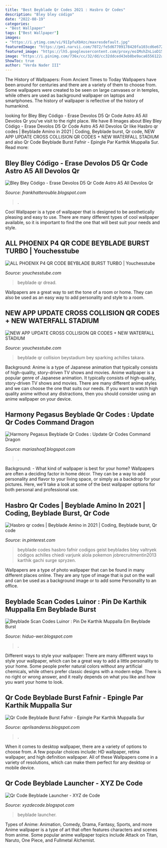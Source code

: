 ```yaml
---
title: "Best Beyblade Qr Codes 2021 : Hasbro Qr Codes"
description: "Bley bley código"
date: "2022-08-19"
categories:
- "Best Wallpaper"
tags: ["Best Wallpaper"]
images:
- "https://i.ytimg.com/vi/91IpfuXbHzc/maxresdefault.jpg"
featuredImage: "https://pm1.narvii.com/7072/fe5d67709178420fa103cd6e672d7fb84e08160fr1-1150-2048v2_hq.jpg"
featured_image: "https://lh5.googleusercontent.com/proxy/eo1MshZnLioD15HT-UcDKXvU35HGv_Jphj-2QeDKOeZTug9z_HFzbM8nlTsMHqX_9X3AqMO2mmt5rGsh7Wa-EVElNpu06rxE2Bhya3qJkxNP1xLyv0qX4BH1WuBuINSaaBpFAAhVUHaUYxc2JLGLuJbcoNZKzWGiM8OSrnz-LCyLpSIB3_dnP1iatAChxqZVM4Fjijka976lxcKrnyPz0GxfZ60cfUE7ev_M3OKYCgU=w1200-h630-p-k-no-nu"
image: "https://i.pinimg.com/736x/cc/32/dd/cc32ddced43eb8be9aca6556122ad5ca.jpg"
ShowToc: true
author: "Verda Nader III"
---
```



The History of Wallpapers: From Ancient Times to Today
Wallpapers have been around for centuries and there are a variety of them to choose from. Some wallpapers were created to be seen on large canvases or in temples, while others are used as background wallpaper on laptops and smartphones. The history of wallpaper is reflective of the history of humankind.

	

		
looking for Bley Bley Código - Erase Devolos D5 Qr Code Astro A5 All Devolos Qr you've visit to the right place. We have 8 Images about Bley Bley Código - Erase Devolos D5 Qr Code Astro A5 All Devolos Qr like Hasbro qr codes | Beyblade Amino in 2021 | Coding, Beyblade burst, Qr code, NEW APP UPDATE CROSS COLLISION QR CODES + NEW WATERFALL STADIUM and also Qr Code Beyblade Burst Fafnir - Epingle Par Karthik Muppalla Sur. Read more:
		
    
## Bley Bley Código - Erase Devolos D5 Qr Code Astro A5 All Devolos Qr

<img loading=lazy src="https://pm1.narvii.com/7072/fe5d67709178420fa103cd6e672d7fb84e08160fr1-1150-2048v2_hq.jpg" onerror="this.onerror=null;this.src='https://tse4.mm.bing.net/th?id=OIP.KUzNdGOd2YRL-VakW9jHAwHaNM&amp;pid=15.1';" alt="Bley Bley Código - Erase Devolos D5 Qr Code Astro A5 All Devolos Qr">

_Source: frankhatterouble.blogspot.com_

>. 

	

Cool Wallpaper is a type of wallpaper that is designed to be aesthetically pleasing and easy to use. There are many different types of cool wallpaper available, so it is important to find the one that will best suit your needs and style.

    
## ALL PHOENIX P4 QR CODE BEYBLADE BURST TURBO | Youchesstube

<img loading=lazy src="https://i.ytimg.com/vi/91IpfuXbHzc/maxresdefault.jpg" onerror="this.onerror=null;this.src='https://tse2.mm.bing.net/th?id=OIP.2iFTbeErsu6Ti96FRjdoJgHaEK&amp;pid=15.1';" alt="ALL PHOENIX P4 QR CODE BEYBLADE BURST TURBO | Youchesstube">

_Source: youchesstube.com_

>beyblade qr dread. 

	

Wallpapers are a great way to set the tone of a room or home. They can also be used as an easy way to add personality and style to a room.

    
## NEW APP UPDATE CROSS COLLISION QR CODES + NEW WATERFALL STADIUM

<img loading=lazy src="https://i.ytimg.com/vi/2EM4D2-_TTA/maxresdefault.jpg" onerror="this.onerror=null;this.src='https://tse1.mm.bing.net/th?id=OIP.vb65hOp65_jptLhNGzY1-QHaEK&amp;pid=15.1';" alt="NEW APP UPDATE CROSS COLLISION QR CODES + NEW WATERFALL STADIUM">

_Source: youchesstube.com_

>beyblade qr collision beystadium bey sparking achilles takara. 

	

Background: Anime is a type of Japanese animation that typically consists of high-quality, story-driven TV shows and movies.
Anime wallpaper is a popular genre of Japanese animation. It typically consists of high-quality, story-driven TV shows and movies. There are many different anime styles and we can choose the one that suits our needs. If you want to watch high quality anime without any distractions, then you should consider using an anime wallpaper on your device.

    
## Harmony Pegasus Beyblade Qr Codes : Update Qr Codes Command Dragon

<img loading=lazy src="https://lh5.googleusercontent.com/proxy/eo1MshZnLioD15HT-UcDKXvU35HGv_Jphj-2QeDKOeZTug9z_HFzbM8nlTsMHqX_9X3AqMO2mmt5rGsh7Wa-EVElNpu06rxE2Bhya3qJkxNP1xLyv0qX4BH1WuBuINSaaBpFAAhVUHaUYxc2JLGLuJbcoNZKzWGiM8OSrnz-LCyLpSIB3_dnP1iatAChxqZVM4Fjijka976lxcKrnyPz0GxfZ60cfUE7ev_M3OKYCgU=w1200-h630-p-k-no-nu" onerror="this.onerror=null;this.src='https://tse3.mm.bing.net/th?id=OIP.cwzTKUxBsGScQ7odmalk_AHaD4&amp;pid=15.1';" alt="Harmony Pegasus Beyblade Qr Codes : Update Qr Codes Command Dragon">

_Source: mariashoaf.blogspot.com_

>. 

	

Background: - What kind of wallpaper is best for your home?
Wallpapers are often a deciding factor in home décor. They can be a way to add personality and flavor to your living space, or simply as a backdrop for your pictures. Here, we'll take a look at some of the best wallpaper options for both personal and professional use.

    
## Hasbro Qr Codes | Beyblade Amino In 2021 | Coding, Beyblade Burst, Qr Code

<img loading=lazy src="https://i.pinimg.com/736x/cc/32/dd/cc32ddced43eb8be9aca6556122ad5ca.jpg" onerror="this.onerror=null;this.src='https://tse3.mm.bing.net/th?id=OIP.wgZU6g5PYqg4QxEQCnnNHQHaJ3&amp;pid=15.1';" alt="Hasbro qr codes | Beyblade Amino in 2021 | Coding, Beyblade burst, Qr code">

_Source: in.pinterest.com_

>beyblade codes hasbro fafnir codigos geist beyblades bley valtryek códigos achilles chiedi varjunk alola pokemon jobrecruitmentin2013 karthik gachi surge spryzen. 

	



Wallpapers are a type of photo wallpaper that can be found in many different places online. They are any type of image that is put on the wall and can be used as a background image or to add some Personality to an office.

    
## Beyblade Scan Codes Luinor : Pin De Karthik Muppalla Em Beyblade Burst

<img loading=lazy src="http://pm1.narvii.com/6474/cd28064611cdfb85348263dc48850850f4aaa120_hq.jpg" onerror="this.onerror=null;this.src='https://tse2.mm.bing.net/th?id=OIP.h-eQzp2Iy4iJsO2_NNbBCQHaJ4&amp;pid=15.1';" alt="Beyblade Scan Codes Luinor : Pin De Karthik Muppalla Em Beyblade Burst">

_Source: hiduo-wer.blogspot.com_

>. 

	

Different ways to style your wallpaper:
There are many different ways to style your wallpaper, which can be a great way to add a little personality to your home. Some people prefer natural colors without any artificial chemicals, while others prefer classic designs with a modern edge. There is no right or wrong answer, and it really depends on what you like and how you want your home to look.

    
## Qr Code Beyblade Burst Fafnir - Epingle Par Karthik Muppalla Sur

<img loading=lazy src="https://lh3.googleusercontent.com/proxy/U5fbZCuXnK30MOZ3cQWJ9IBzRYOEb1jMylUegJQ8N_nEmRW-0yXNsekE3kiHGaqEfPOKi2wLgP4blcy1HgecC3Qp_p37ZV2mLJ0rJOulzBT6tX9WU6USaAlxviLMYQ62LMg6KfG_6t7axXqtE_DcXu192vD4enTv8WPyRBPRCttK1wPJL00NW49QoJF6u9kh8FJ2yfajEUbxw8USc67EEvStYvmP_o4Zr3Hh1FS34cFVYyd6DX9tmHrIsDolrpCmXvBVVqbBOPXeWbsgnTUCDAdzxLHmAGBSAZAU6zw9OiTGd4Xrnt5ccfwrFSDF8RuMkGNebDDVZtAFyp7wZWr14slKwLaJeJ1oQA5R6Glzfs4FhxGkIqNxJiPlxBJYqVGQaNjE3aag1762_mjj8GFosR2CIJR1nZwMdGn2Eyb3XWZIveTGxJwpuQJdn0pnmoWIB_T12anISmT_v0ChyvmNA21PE7kNnXjjYQiLepYVSrvxuLPFqVubWNkj9ifXO-64A1HbocQR7sKv=w1200-h630-p-k-no-nu" onerror="this.onerror=null;this.src='https://tse3.mm.bing.net/th?id=OIP.O-FK5FAtYarFb1gqI_SvAQHaFj&amp;pid=15.1';" alt="Qr Code Beyblade Burst Fafnir - Epingle Par Karthik Muppalla Sur">

_Source: aprilsanderss.blogspot.com_

>. 

	

When it comes to desktop wallpaper, there are a variety of options to choose from. A few popular choices include: HD wallpaper, retina wallpaper, and high definition wallpaper. All of these Wallpapers come in a variety of resolutions, which can make them perfect for any desktop or mobile device. 

    
## Qr Code Beyblade Launcher - XYZ De Code

<img loading=lazy src="http://pm1.narvii.com/6729/559b371e043581b25debc6797712032bbb0f04c8v2_00.jpg" onerror="this.onerror=null;this.src='https://tse3.mm.bing.net/th?id=OIP.Lz6xxDjqoQha2-8dVK3JvQAAAA&amp;pid=15.1';" alt="Qr Code Beyblade Launcher - XYZ de Code">

_Source: xyzdecode.blogspot.com_

>beyblade launcher. 

	

Types of Anime: Animation, Comedy, Drama, Fantasy, Sports, and more
Anime wallpaper is a type of art that often features characters and scenes from anime. Some popular anime wallpaper topics include Attack on Titan, Naruto, One Piece, and Fullmetal Alchemist.

